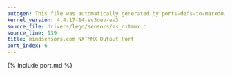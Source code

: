 ```yaml
---
autogen: This file was automatically generated by ports-defs-to-markdown.py
kernel_version: 4.4.17-14-ev3dev-ev3
source_file: drivers/lego/sensors/ms_nxtmmx.c
source_line: 139
title: mindsensors.com NXTMMX Output Port
port_index: 6
---
```


{% include port.md %}
